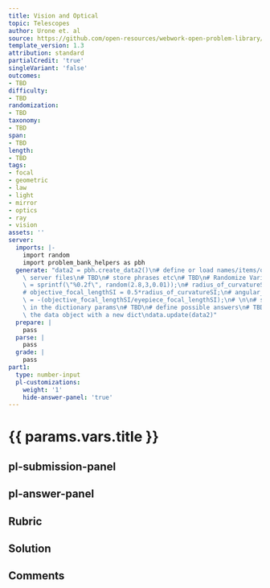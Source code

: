 ```yaml
---
title: Vision and Optical
topic: Telescopes
author: Urone et. al
source: https://github.com/open-resources/webwork-open-problem-library/tree/master/Contrib/BrockPhysics/College_Physics_Urone/26.Vision_and_Optical/26-05.Telescopes/NU_U17_26_05_003.pg
template_version: 1.3
attribution: standard
partialCredit: 'true'
singleVariant: 'false'
outcomes:
- TBD
difficulty:
- TBD
randomization:
- TBD
taxonomy:
- TBD
span:
- TBD
length:
- TBD
tags:
- focal
- geometric
- law
- light
- mirror
- optics
- ray
- vision
assets: ''
server:
  imports: |-
    import random
    import problem_bank_helpers as pbh
  generate: "data2 = pbh.create_data2()\n# define or load names/items/objects from\
    \ server files\n# TBD\n# store phrases etc\n# TBD\n# Randomize Variables\n# eyepiece_focal_lengthSI\
    \ = sprintf(\"%0.2f\", random(2.8,3,0.01));\n# radius_of_curvatureSI = random(10,20,2);\n\
    # objective_focal_lengthSI = 0.5*radius_of_curvatureSI;\n# angular_magnification\
    \ = -(objective_focal_lengthSI/eyepiece_focal_lengthSI);\n# \n\n# store the variables\
    \ in the dictionary params\n# TBD\n# define possible answers\n# TBD\n# Update\
    \ the data object with a new dict\ndata.update(data2)"
  prepare: |
    pass
  parse: |
    pass
  grade: |
    pass
part1:
  type: number-input
  pl-customizations:
    weight: '1'
    hide-answer-panel: 'true'
---
```


# {{ params.vars.title }} 



## pl-submission-panel 


## pl-answer-panel 


## Rubric 


## Solution 


## Comments 


